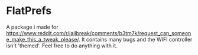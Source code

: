 # FlatPrefs

A package i made for https://www.reddit.com/r/jailbreak/comments/b3tm7k/request_can_someone_make_this_a_tweak_please/. It contains many bugs and the WIFI controller isn't 'themed'. Feel free to do anything with it.
